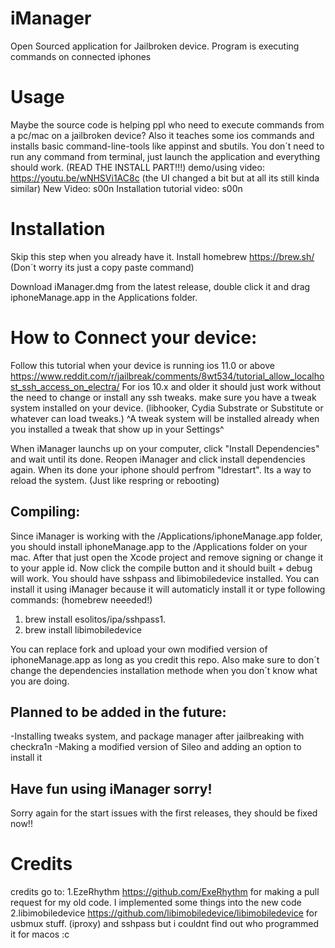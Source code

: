 # iManager
Open Sourced application for Jailbroken device. Program is executing commands on connected iphones

# Usage
Maybe the source code is helping ppl who need to execute commands from a pc/mac on a jailbroken device? Also it teaches some ios commands and installs
basic command-line-tools like appinst and sbutils. 
You don´t need to run any command from terminal, just launch the application and everything should work. (READ THE INSTALL PART!!!)
demo/using video: https://youtu.be/wNHSVi1AC8c (the UI changed a bit but at all its still kinda similar) 
New Video: s00n
Installation tutorial video: s00n

# Installation
Skip this step when you already have it. 
Install homebrew https://brew.sh/ (Don´t worry its just a copy paste command)

Download iManager.dmg from the latest release, double click it and drag iphoneManage.app in the Applications folder.

# How to Connect your device:
Follow this tutorial when your device is running ios 11.0 or above https://www.reddit.com/r/jailbreak/comments/8wt534/tutorial_allow_localhost_ssh_access_on_electra/
For ios 10.x and older it should just work without the need to change or install any ssh tweaks.
make sure you have a tweak system installed on your device. (libhooker, Cydia Substrate or Substitute or whatever can load tweaks.)
^A tweak system will be installed already when you installed a tweak that show up in your Settings^ 

When iManager launchs up on your computer, click "Install Dependencies" and wait until its done. Reopen iManager and click install dependencies again. When its done your iphone should perfrom "ldrestart". Its a way to reload the system. (Just like respring or rebooting)



## Compiling:
Since iManager is working with the /Applications/iphoneManage.app folder, you should install iphoneManage.app to the /Applications folder on your mac. 
After that just open the Xcode project and remove signing or change it to your apple id. Now click the compile button and it should built + debug will work.
You should have sshpass and libimobiledevice installed.
You can install it using iManager because it will automaticly install it or type following commands: (homebrew neeeded!)

1. brew install esolitos/ipa/sshpass1.
2. brew install libimobiledevice

You can replace fork and upload your own modified version of iphoneManage.app as long as you credit this repo.
Also make sure to don´t change the dependencies installation methode when you don´t know what you are doing.


## Planned to be added in the future:
-Installing tweaks system, and package manager after jailbreaking with checkra1n
-Making a modified version of Sileo and adding an option to install it


## Have fun using iManager sorry!
Sorry again for the start issues with the first releases, they should be fixed now!!

# Credits
credits go to:
1.EzeRhythm https://github.com/ExeRhythm for making a pull request for my old code. I implemented some things into the new code
2.libimobiledevice https://github.com/libimobiledevice/libimobiledevice for usbmux stuff. (iproxy)
and sshpass but i couldnt find out who programmed it for macos :c


